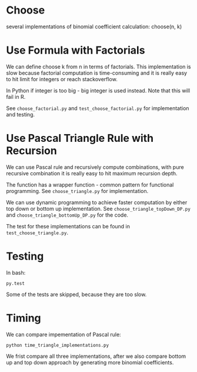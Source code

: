 # Choose

several implementations of binomial coefficient
calculation: choose(n, k)

# Use Formula with Factorials

We can define choose k from n in terms of factorials. This implementation is
slow because factorial computation is time-consuming and it is really easy to
hit limit for integers or reach stackoverflow.

In Python if integer is too big - big integer is
used instead. Note that this will fail in R.

See `choose_factorial.py` and `test_choose_factorial.py`
for implementation and testing.

# Use Pascal Triangle Rule with Recursion

We can use Pascal rule and recursively compute combinations,
with pure recursive combination it is really easy to hit
maximum recursion depth.

The function has a wrapper function - common pattern for
functional programming. See `choose_triangle.py` for implementation.

We can use dynamic programming to achieve faster computation by either top down
or bottom up implementation. See `choose_triangle_topDown_DP.py` and
`choose_triangle_bottomUp_DP.py` for the code.

The test for these implementations can be found in `test_choose_triangle.py`.

# Testing

In bash:
```
py.test
```
Some of the tests are skipped, because they are too slow.

# Timing

We can compare impementation of Pascal rule:
```
python time_triangle_implementations.py
```
We frist compare all three implementations, after we also compare bottom up and
top down approach by generating more binomial coefficients.
